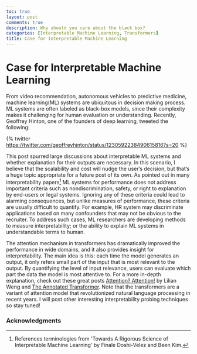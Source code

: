 ```yaml
---
toc: true
layout: post
comments: true
description: Why should you care about the black box?
categories: [Interpretable Machine Learning, Transformers]
title: Case for Interpretable Machine Learning
---
```


# Case for Interpretable Machine Learning

From video recommendation, autonomous vehicles to predictive medicine, machine learning(ML) systems are ubiquitous in decision making process. ML systems are often labeled as black-box models, since their complexity makes it challenging for human evaluation or understanding. Recently, Geoffrey Hinton, one of the founders of deep learning, tweeted the following:

{% twitter https://twitter.com/geoffreyhinton/status/1230592238490615816?s=20 %}

This post spurred large discussions about interpretable ML systems and whether explanation for their outputs are necessary. In this scenario, I believe that the scalability and cost will nudge the user’s decision, but that’s a huge topic appropriate for a future post of its own. As pointed out in many interpretability papers[^1] ML systems for performance does not address important criteria such as nondiscrimination, safety, or right to explanation by end-users or legal systems. Ignoring any of these criteria could lead to alarming consequences, but unlike measures of performance, these criteria are usually difficult to quantify. For example, HR system may discriminate applications based on many confounders that may not be obvious to the recruiter. To address such cases, ML researchers are developing methods to measure interpretability; or the ability to explain ML systems in understandable terms to human.

The attention mechanism in transformers has dramatically improved the performance in wide domains, and it also provides insight for interpretability. The main idea is this: each time the model generates an output, it only refers small part of the input that is most relevant to the output. By quantifying the level of input relevance, users can evaluate which part the data the model is most attentive to. For a more in-depth explanation, check out these great posts [Attention? Attention!](https://lilianweng.github.io/lil-log/2018/06/24/attention-attention.html) by Lilian Weng and [The Annotated Transformer](https://nlp.seas.harvard.edu/2018/04/03/attention.html). Note that the transformers are a variant of attention model that revolutionized natural language processing in recent years. I will post other interesting interpretability probing techniques so stay tuned!

### Acknowledgments
[^1]:References terminologies from 'Towards A Rigorous Science of Interpretable Machine Learning' by Finale Doshi-Velez and Been Kim.
